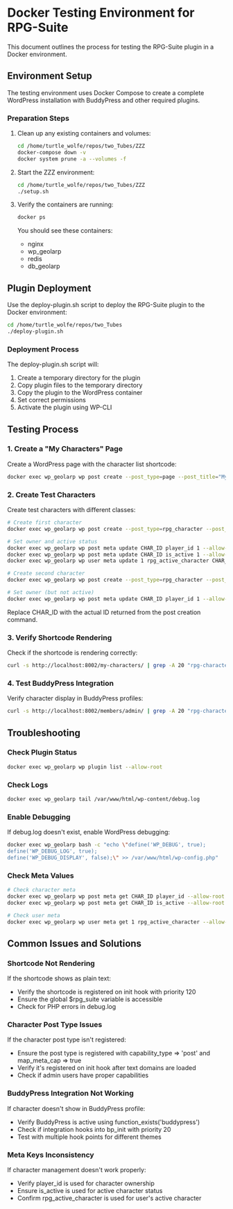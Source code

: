# Docker Testing Environment for RPG-Suite

This document outlines the process for testing the RPG-Suite plugin in a Docker environment.

## Environment Setup

The testing environment uses Docker Compose to create a complete WordPress installation with BuddyPress and other required plugins.

### Preparation Steps

1. Clean up any existing containers and volumes:
   ```bash
   cd /home/turtle_wolfe/repos/two_Tubes/ZZZ
   docker-compose down -v
   docker system prune -a --volumes -f
   ```

2. Start the ZZZ environment:
   ```bash
   cd /home/turtle_wolfe/repos/two_Tubes/ZZZ
   ./setup.sh
   ```

3. Verify the containers are running:
   ```bash
   docker ps
   ```

   You should see these containers:
   - nginx
   - wp_geolarp
   - redis
   - db_geolarp

## Plugin Deployment

Use the deploy-plugin.sh script to deploy the RPG-Suite plugin to the Docker environment:

```bash
cd /home/turtle_wolfe/repos/two_Tubes
./deploy-plugin.sh
```

### Deployment Process

The deploy-plugin.sh script will:
1. Create a temporary directory for the plugin
2. Copy plugin files to the temporary directory
3. Copy the plugin to the WordPress container
4. Set correct permissions
5. Activate the plugin using WP-CLI

## Testing Process

### 1. Create a "My Characters" Page

Create a WordPress page with the character list shortcode:

```bash
docker exec wp_geolarp wp post create --post_type=page --post_title="My Characters" --post_content="[rpg_character_list]" --post_status=publish --allow-root
```

### 2. Create Test Characters

Create test characters with different classes:

```bash
# Create first character
docker exec wp_geolarp wp post create --post_type=rpg_character --post_title="Sir Lancelot" --post_status=publish --meta_input='{"character_class":"paladin","character_level":"5"}' --allow-root

# Set owner and active status
docker exec wp_geolarp wp post meta update CHAR_ID player_id 1 --allow-root
docker exec wp_geolarp wp post meta update CHAR_ID is_active 1 --allow-root
docker exec wp_geolarp wp user meta update 1 rpg_active_character CHAR_ID --allow-root

# Create second character
docker exec wp_geolarp wp post create --post_type=rpg_character --post_title="Merlin" --post_status=publish --meta_input='{"character_class":"mage","character_level":"7"}' --allow-root

# Set owner (but not active)
docker exec wp_geolarp wp post meta update CHAR_ID player_id 1 --allow-root
```

Replace CHAR_ID with the actual ID returned from the post creation command.

### 3. Verify Shortcode Rendering

Check if the shortcode is rendering correctly:

```bash
curl -s http://localhost:8002/my-characters/ | grep -A 20 "rpg-character-list"
```

### 4. Test BuddyPress Integration

Verify character display in BuddyPress profiles:

```bash
curl -s http://localhost:8002/members/admin/ | grep -A 20 "rpg-character"
```

## Troubleshooting

### Check Plugin Status

```bash
docker exec wp_geolarp wp plugin list --allow-root
```

### Check Logs

```bash
docker exec wp_geolarp tail /var/www/html/wp-content/debug.log
```

### Enable Debugging

If debug.log doesn't exist, enable WordPress debugging:

```bash
docker exec wp_geolarp bash -c "echo \"define('WP_DEBUG', true);
define('WP_DEBUG_LOG', true);
define('WP_DEBUG_DISPLAY', false);\" >> /var/www/html/wp-config.php"
```

### Check Meta Values

```bash
# Check character meta
docker exec wp_geolarp wp post meta get CHAR_ID player_id --allow-root
docker exec wp_geolarp wp post meta get CHAR_ID is_active --allow-root

# Check user meta
docker exec wp_geolarp wp user meta get 1 rpg_active_character --allow-root
```

## Common Issues and Solutions

### Shortcode Not Rendering

If the shortcode shows as plain text:
- Verify the shortcode is registered on init hook with priority 120
- Ensure the global $rpg_suite variable is accessible
- Check for PHP errors in debug.log

### Character Post Type Issues

If the character post type isn't registered:
- Ensure the post type is registered with capability_type => 'post' and map_meta_cap => true
- Verify it's registered on init hook after text domains are loaded
- Check if admin users have proper capabilities

### BuddyPress Integration Not Working

If character doesn't show in BuddyPress profile:
- Verify BuddyPress is active using function_exists('buddypress')
- Check if integration hooks into bp_init with priority 20
- Test with multiple hook points for different themes

### Meta Keys Inconsistency

If character management doesn't work properly:
- Verify player_id is used for character ownership
- Ensure is_active is used for active character status
- Confirm rpg_active_character is used for user's active character